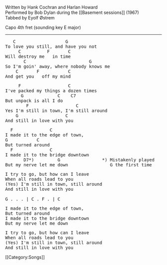 Written by Hank Cochran and Harlan Howard<br>
Performed by Bob Dylan during the [[Basement sessions]] (1967)<br>
Tabbed by Eyolf Østrem

Capo 4th fret (sounding key E major)

----
<pre class="verse">
   C                   G
To love you still, and have you not
     C          F       C
Will destroy me   in time
       C                        G
So I'm goin' away, where nobody knows me
    C       F           C
And get you   off my mind
</pre>

<pre class="refrain">
     F                  C
I've packed my things a dozen times
      G             C    C7
But unpack is all I do
        F                  C
Yes I'm still in town, I'm still around
    G                  C
And still in love with you
</pre>
<pre class="bridge2">
  F              C
I made it to the edge of town,
G           C
But turned around
  F              C
I made it to the bridge downtown
       D7*)         G                *) Mistakenly played
But my nerve let me down                G the first time
</pre>

<pre class="verse">
I try to go, but how can I leave
When all roads lead to you
(Yes) I'm still in town, still around
And still in love with you

G . . . | C . F . | C
</pre>

<pre class="bridge2">
I made it to the edge of town,
But turned around
I made it to the bridge downtown
But my nerve let me down
</pre>

<pre class="verse">
I try to go, but how can I leave
When all roads lead to you
(Yes) I'm still in town, still around
And still in love with you
</pre>

[[Category:Songs]]